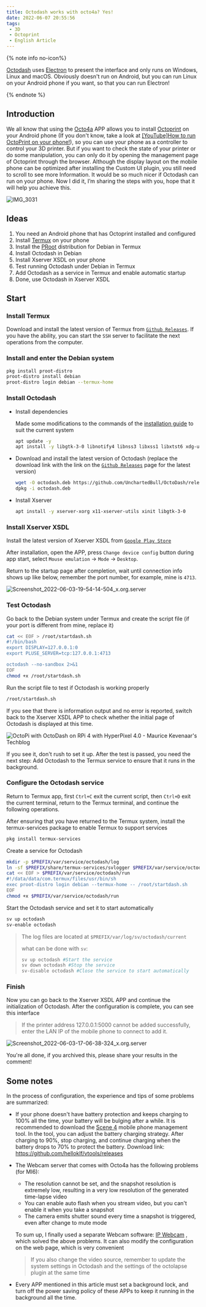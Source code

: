 ```yaml
---
title: Octodash works with octo4a? Yes!
date: 2022-06-07 20:55:56
tags: 
 - 3D
 - Octoprint
 - English Article
---
```


{% note info no-icon%}

[Octodash](https://unchartedbull.github.io/OctoDash/index.html) uses [Electron](https://en.wikipedia.org/wiki/Electron_(software_framework)) to present the interface and only runs on Windows, Linux and macOS. Obviously doesn't run on Android, but you can run Linux on your Android phone if you want, so that you can run Electron!

{% endnote %}

## Introduction

We all know that using the [Octo4a](https://github.com/feelfreelinux/octo4a) APP allows you to install [Octoprint](https://octoprint.org/) on your Android phone (If you don't know, take a look at [[YouTube]How to run OctoPrint on your phone!](https://www.youtube.com/watch?v=74xdib_-X38&ab_channel=ThomasSanladerer)), so you can use your phone as a controller to control your 3D printer. But if you want to check the state of your printer or do some  manipulation, you can only do it by opening the management page of Octoprint through the browser. Although the display layout on the mobile phone can be optimized after installing the Custom UI plugin, you still need to scroll to see more Information. It would be so much nicer if Octodash can run on your phone. Now I did it, I’m sharing the steps with you, hope that it will help you achieve this.

![IMG_3031](https://xiaoxx.oss-cn-beijing.aliyuncs.com/blog-img/use-octodash-on-your-android-phone/IMG_3031.jpeg)

<!--more-->

## Ideas

1. You need an Android phone that has Octoprint installed and configured
2. Install [Termux](https://termux.com/) on your phone
3. Install the [PRoot](https://wiki.termux.com/wiki/PRoot) distribution for Debian in Termux
4. Install Octodash in Debian
5. Install Xserver XSDL on your phone
6. Test running Octodash under Debian in Termux
7. Add Octodash as a service in Termux and enable automatic startup
8. Done, use Octodash in Xserver XSDL

## Start

### Install Termux

Download and install the latest version of Termux from [`Github Releases`](https://github.com/termux/termux-app/releases). If you have the ability, you can start the `SSH` server to facilitate the next operations from the computer.

### Install and enter the Debian system

```sh
pkg install proot-distro
proot-distro install debian
proot-distro login debian --termux-home
```

### Install Octodash

- Install dependencies

  Made some modifications to the commands of the [installation guide](https://github.com/UnchartedBull/OctoDash/wiki/Installation#manual-installation) to suit the current system

  ```sh
  apt update -y
  apt install -y libgtk-3-0 libnotify4 libnss3 libxss1 libxtst6 xdg-utils libatspi2.0-0 libuuid1 libsecret-1-0 libasound2 libgirepository-1.0-1 gir1.2-glib-2.0 libayatana-appindicator3-1
  ```

- Download and install the latest version of Octodash (replace the download link with the link on the [`Github Releases`](https://github.com/UnchartedBull/OctoDash/releases) page for the latest version)

  ```sh
  wget -O octodash.deb https://github.com/UnchartedBull/OctoDash/releases/download/v2.3.1/octodash_2.3.1_arm64.deb
  dpkg -i octodash.deb
  ```

- Install Xserver

  ```sh
  apt install -y xserver-xorg x11-xserver-utils xinit libgtk-3-0
  ```

### Install Xserver XSDL

Install the latest version of Xserver XSDL from [`Google Play Store`](https://play.google.com/store/apps/details?id=x.org.server)

After installation, open the APP, press `Change device config` button during app start, select `Mouse emulation` -> `Mode` -> `Desktop`.

Return to the startup page after completion, wait until connection info shows up like below, remember the port number, for example, mine is `4713`.

![Screenshot_2022-06-03-19-54-14-504_x.org.server](https://xiaoxx.oss-cn-beijing.aliyuncs.com/blog-img/use-octodash-on-your-android-phone/Screenshot_2022-06-03-19-54-14-504_x.org.server.jpg)

### Test Octodash

Go back to the Debian system under Termux and create the script file (if your port is different from mine, replace it)

```sh
cat << EOF > /root/startdash.sh
#!/bin/bash
export DISPLAY=127.0.0.1:0
export PLUSE_SERVER=tcp:127.0.0.1:4713

octodash --no-sandbox 2>&1
EOF
chmod +x /root/startdash.sh
```

Run the script file to test if Octodash is working properly

```sh
/root/startdash.sh
```

If you see that there is information output and no error is reported, switch back to the Xserver XSDL APP to check whether the initial page of Octodash is displayed at this time.

![OctoPi with OctoDash on RPi 4 with HyperPixel 4.0 - Maurice Kevenaar's  Techblog](https://xiaoxx.oss-cn-beijing.aliyuncs.com/blog-img/use-octodash-on-your-android-phone/332-OctoDashSetup-01.png)

If you see it, don't rush to set it up. After the test is passed, you need the next step: Add Octodash to the Termux service to ensure that it runs in the background.

### Configure the Octodash service

Return to Termux app, first `Ctrl+C` exit the current script, then `Ctrl+D` exit the current terminal, return to the Termux terminal, and continue the following operations.

After ensuring that you have returned to the Termux system, install the termux-services package to enable Termux to support services

```sh
pkg install termux-services
```

Create a service for Octodash

```sh
mkdir -p $PREFIX/var/service/octodash/log
ln -sf $PREFIX/share/termux-services/svlogger $PREFIX/var/service/octodash/log/run
cat << EOF > $PREFIX/var/service/octodash/run
#!/data/data/com.termux/files/usr/bin/sh
exec proot-distro login debian --termux-home -- /root/startdash.sh
EOF
chmod +x $PREFIX/var/service/octodash/run
```

Start the Octodash service and set it to start automatically

```sh
sv up octodash
sv-enable octodash
```

> The log files are located at `$PREFIX/var/log/sv/octodash/current`
>
> what can be done with `sv`:
>
> ```sh
> sv up octodash #Start the service 
> sv down octodash #Stop the service 
> sv-disable octodash #Close the service to start automatically
> ```

### Finish

Now you can go back to the Xserver XSDL APP and continue the initialization of Octodash. After the configuration is complete, you can see this interface

> If the printer address 127.0.0.1:5000 cannot be added successfully, enter the LAN IP of the mobile phone to connect to add it.

![Screenshot_2022-06-03-17-06-38-324_x.org.server](https://xiaoxx.oss-cn-beijing.aliyuncs.com/blog-img/use-octodash-on-your-android-phone/Screenshot_2022-06-03-17-06-38-324_x.org.server.jpg)

You're all done, if you archived this, please share your results in the comment!

## Some notes

In the process of configuration, the experience and tips of some problems are summarized:

- If your phone doesn't have battery protection and keeps charging to 100% all the time, your battery will be bulging after a while. It is recommended to download the [Scene 4](https://github.com/helloklf/vtools) mobile phone management tool. In the tool, you can adjust the battery charging strategy. After charging to 90%, stop charging, and continue charging when the battery drops to 70% to protect the battery. Download link: https://github.com/helloklf/vtools/releases

- The Webcam server that comes with Octo4a has the following problems (for MI6):

  - The resolution cannot be set, and the snapshot resolution is extremely low, resulting in a very low resolution of the generated time-lapse video
  - You can enable auto flash when you stream video, but you can't enable it when you take a snapshot
  - The camera emits shutter sound every time a snapshot is triggered, even after change to mute mode

  To sum up, I finally used a separate Webcam software: [IP Webcam](https://play.google.com/store/apps/details?id=com.pas.webcam) , which solved the above problems. It can also modify the configuration on the web page, which is very convenient

  > If you also change the video source, remember to update the system settings in Octodash and the settings of the octolapse plugin at the same time

- Every APP mentioned in this article must set a background lock, and turn off the power saving policy of these APPs to keep it running in the background all the time.
